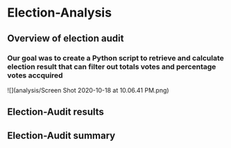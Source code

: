 # Election-Analysis

## Overview of election audit

### Our goal was to create a Python script to retrieve and calculate election result that can filter out totals votes and percentage votes accquired
![](analysis/Screen Shot 2020-10-18 at 10.06.41 PM.png)

## Election-Audit results

###

## Election-Audit summary
